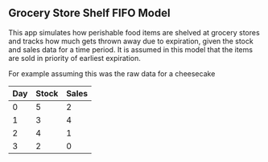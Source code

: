 ## Grocery Store Shelf FIFO Model

This app simulates how perishable food items are shelved at grocery stores and tracks how much gets thrown away due to expiration, given the stock and sales data for a time period. It is assumed in this model that the items are sold in priority of earliest expiration.

For example assuming this was the raw data for a cheesecake

| Day | Stock | Sales |
| --- | --- | --- |
| 0 |	5 | 2 |
| 1 | 3 | 4 |
| 2 | 4 | 1 |
| 3 | 2 | 0 |
